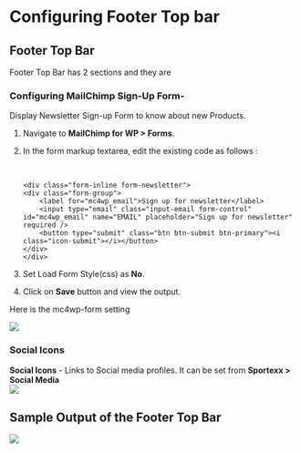# Configuring Footer Top bar

## Footer Top Bar

Footer Top Bar has 2 sections and they are

### **Configuring MailChimp Sign-Up Form**-

Display Newsletter Sign-up Form to know about new Products.
1. Navigate to **MailChimp for WP > Forms**.
2. In the form markup textarea, edit the existing code as follows :<br/><br/>

    ```

    <div class="form-inline form-newsletter">
    <div class="form-group">
    	<label for="mc4wp_email">Sign up for newsletter</label>
    	<input type="email" class="input-email form-control" id="mc4wp_email" name="EMAIL" placeholder="Sign up for newsletter" required />
    	<button type="submit" class="btn btn-submit btn-primary"><i class="icon-submit"></i></button>
    </div>
    </div>
    ```

3. Set Load Form Style(css) as **No**.
4. Click on **Save** button and view the output.


Here is the mc4wp-form setting

![](http://transvelo.github.io/sportexx/docs/images/footer-newletter-form.png)

### **Social Icons**

**Social Icons** - Links to Social media profiles. It can be set from **Sportexx > Social  Media**<br/>![](http://transvelo.github.io/sportexx/docs/images/theme-options-social-media.png)

## Sample Output of the Footer Top Bar

![](http://transvelo.github.io/sportexx/docs/images/footer-top-bar-output.png)
